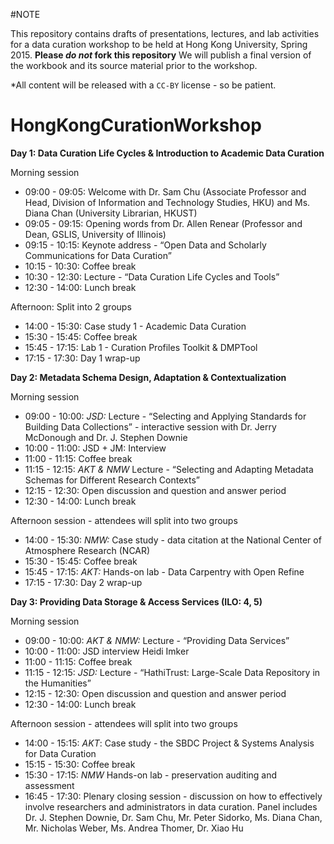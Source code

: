 #NOTE

This repository contains drafts of presentations, lectures, and lab activities for a data curation workshop to be held at Hong Kong University, Spring 2015. **Please *do not* fork this repository** We will publish a final version of the workbook and its source material prior to the workshop.

*All content will be released with a `CC-BY` license -  so be patient.  

HongKongCurationWorkshop
========================
**Day 1: Data Curation Life Cycles & Introduction to Academic Data Curation**

Morning session

- 09:00 - 09:05: Welcome with Dr. Sam Chu (Associate Professor and Head, Division of Information and Technology Studies, HKU) and Ms. Diana Chan (University Librarian, HKUST)
- 09:05 - 09:15: Opening words from Dr. Allen Renear (Professor and Dean, GSLIS, University of Illinois)
- 09:15 - 10:15: Keynote address - “Open Data and Scholarly Communications for Data Curation”
- 10:15 - 10:30: Coffee break
- 10:30 - 12:30: Lecture - “Data Curation Life Cycles and Tools” 
- 12:30 - 14:00: Lunch break

Afternoon: Split into 2 groups

- 14:00 - 15:30: Case study 1 - Academic Data Curation
- 15:30 - 15:45: Coffee break
- 15:45 - 17:15: Lab 1 - Curation Profiles Toolkit & DMPTool
- 17:15 - 17:30: Day 1 wrap-up


**Day 2: Metadata Schema Design, Adaptation & Contextualization**

Morning session

- 09:00 - 10:00: *JSD:* Lecture - “Selecting and Applying Standards for Building Data Collections” - interactive session with Dr. Jerry McDonough and Dr. J. Stephen Downie
- 10:00 - 11:00: JSD + JM: Interview
- 11:00 - 11:15: Coffee break
- 11:15 - 12:15: *AKT & NMW* Lecture - “Selecting and Adapting Metadata Schemas for Different Research Contexts”
- 12:15 - 12:30: Open discussion and question and answer period
- 12:30 - 14:00: Lunch break

Afternoon session - attendees will split into two groups

- 14:00 - 15:30: *NMW:* Case study - data citation at the National Center of Atmosphere Research (NCAR)
- 15:30 - 15:45:  Coffee break
- 15:45 - 17:15: *AKT:* Hands-on lab - Data Carpentry with Open Refine
- 17:15 - 17:30: Day 2 wrap-up

**Day 3: Providing Data Storage & Access Services (ILO: 4, 5)**

Morning session

- 09:00 - 10:00: *AKT & NMW:* Lecture - “Providing Data Services”
- 10:00 - 11:00: JSD interview Heidi Imker
- 11:00 - 11:15: Coffee break
- 11:15 - 12:15: *JSD:* Lecture - “HathiTrust: Large-Scale Data Repository in the Humanities” 
- 12:15 - 12:30: Open discussion and question and answer period
- 12:30 - 14:00: Lunch break

Afternoon session - attendees will split into two groups

- 14:00 - 15:15: *AKT*: Case study - the SBDC Project & Systems Analysis for Data Curation
- 15:15 - 15:30: Coffee break
- 15:30 - 17:15: *NMW* Hands-on lab - preservation auditing and assessment
- 16:45 - 17:30: Plenary closing session - discussion on how to effectively involve researchers and administrators in data curation. Panel includes Dr. J. Stephen Downie, Dr. Sam Chu, Mr. Peter Sidorko, Ms. Diana Chan, Mr. Nicholas Weber, Ms. Andrea Thomer, Dr. Xiao Hu
